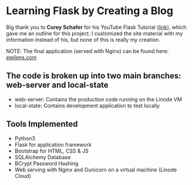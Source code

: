 # Learning Flask by Creating a Blog

Big thank you to **Corey Schafer** for his YouTube Flask Tutorial ([link](https://www.youtube.com/watch?v=MwZwr5Tvyxo&list=PL-osiE80TeTs4UjLw5MM6OjgkjFeUxCYH&ab_channel=CoreySchafer)), which gave me an outline for this project. I customized the site material with my information instead of his, but none of this is really my creation.

NOTE: The final application (served with Nginx) can be found here: [ewilens.com](https://www.ewilens.com)

## The code is broken up into two main branches: web-server and local-state
- web-server: Contains the production code running on the Linode VM
- local-state: Contains development application to test locally

## Tools Implemented
- Python3
- Flask for application framework
- Bootstrap for HTML, CSS & JS
- SQLAlchemy Database
- BCrypt Password Hashing
- Web serving with Nginx and Gunicorn on a virtual machine (Linode Cloud)
